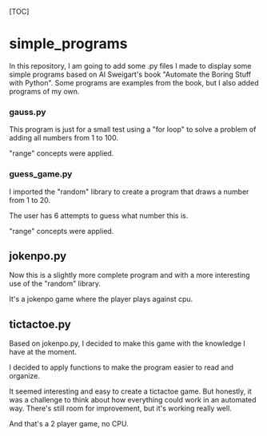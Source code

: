 [TOC]

# simple_programs
In this repository, I am going to add some .py files I made to display some simple programs based on Al Sweigart's book "Automate the Boring Stuff with Python". Some programs are examples from the book, but I also added programs of my own.

### gauss.py
This program is just for a small test using a "for loop" to solve a problem of adding all numbers from 1 to 100.

"range" concepts were applied.

### guess_game.py
I imported the "random" library to create a program that draws a number from 1 to 20.

The user has 6 attempts to guess what number this is.

"range" concepts were applied.

## jokenpo.py
Now this is a slightly more complete program and with a more interesting use of the "random" library.

It's a jokenpo game where the player plays against cpu.

## tictactoe.py
Based on jokenpo.py, I decided to make this game with the knowledge I have at the moment.

I decided to apply functions to make the program easier to read and organize.

It seemed interesting and easy to create a tictactoe game. But honestly, it was a challenge to think about how everything could work in an automated way. There's still room for improvement, but it's working really well.

And that's a 2 player game, no CPU.